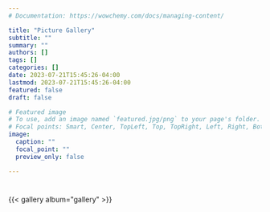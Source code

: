 ```yaml
---
# Documentation: https://wowchemy.com/docs/managing-content/

title: "Picture Gallery"
subtitle: ""
summary: ""
authors: []
tags: []
categories: []
date: 2023-07-21T15:45:26-04:00
lastmod: 2023-07-21T15:45:26-04:00
featured: false
draft: false

# Featured image
# To use, add an image named `featured.jpg/png` to your page's folder.
# Focal points: Smart, Center, TopLeft, Top, TopRight, Left, Right, BottomLeft, Bottom, BottomRight.
image:
  caption: ""
  focal_point: ""
  preview_only: false

---
```



# 

{{< gallery album="gallery" >}}

